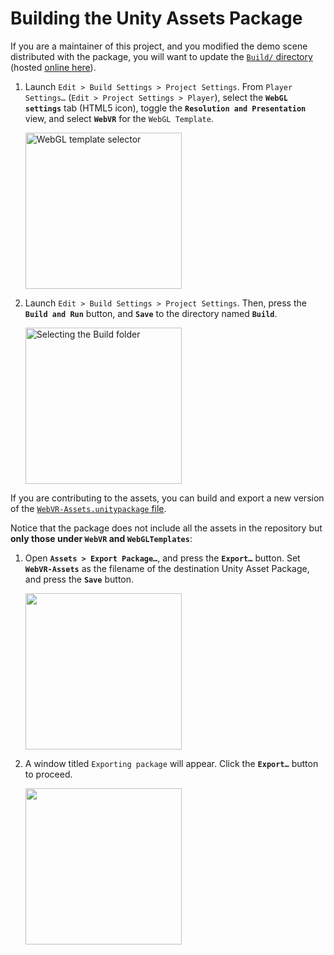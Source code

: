 # Building the Unity Assets Package

If you are a maintainer of this project, and you modified the demo scene distributed with the package, you will want to update the [`Build/` directory](https://github.com/mozilla/unity-webvr-export/tree/master/Build/) (hosted [online here](https://mozilla.github.io/unity-webvr-export/Build/)).

1. Launch `Edit > Build Settings > Project Settings`. From `Player Settings…` (`Edit > Project Settings > Player`), select the **`WebGL settings`** tab (HTML5 icon), toggle the **`Resolution and Presentation`** view, and select **`WebVR`** for the `WebGL Template`.

    <img alt="WebGL template selector" src="https://raw.githubusercontent.com/mozilla/unity-webvr-export/master/img/webgl-template.png" width="250">

2. Launch `Edit > Build Settings > Project Settings`. Then, press the **`Build and Run`** button, and **`Save`** to the directory named **`Build`**.

    <img alt="Selecting the Build folder" src="https://raw.githubusercontent.com/mozilla/unity-webvr-export/master/img/build-webgl.png" width="250">

If you are contributing to the assets, you can build and export a new version of the [`WebVR-Assets.unitypackage` file](../WebVR-Assets.unitypackage).

Notice that the package does not include all the assets in the repository but **only those under `WebVR` and `WebGLTemplates`**:

1. Open **`Assets > Export Package…`**, and press the **`Export…`** button. Set **`WebVR-Assets`** as the filename of the destination Unity Asset Package, and press the **`Save`** button.

    <img alt="" src="https://raw.githubusercontent.com/mozilla/unity-webvr-export/master/img/export-asset-package.png" width="250">

2. A window titled `Exporting package` will appear. Click the **`Export…`** button to proceed.

    <img src="https://raw.githubusercontent.com/mozilla/unity-webvr-export/master/img/exporting-asset-package.png" width="250">
